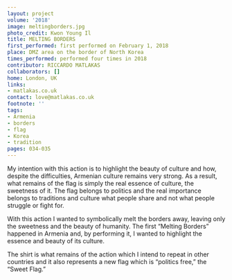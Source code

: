 ```yaml
---
layout: project
volume: '2018'
image: meltingborders.jpg
photo_credit: Kwon Young Il
title: MELTING BORDERS
first_performed: first performed on February 1, 2018
place: DMZ area on the border of North Korea
times_performed: performed four times in 2018
contributor: RICCARDO MATLAKAS
collaborators: []
home: London, UK
links:
- matlakas.co.uk
contact: love@matlakas.co.uk
footnote: ''
tags:
- Armenia
- borders
- flag
- Korea
- tradition
pages: 034-035
---
```


My intention with this action is to highlight the beauty of culture and how, despite the difficulties, Armenian culture remains very strong. As a result, what remains of the flag is simply the real essence of culture, the sweetness of it. The flag belongs to politics and the real importance belongs to traditions and culture what people share and not what people struggle or fight for.

With this action I wanted to symbolically melt the borders away, leaving only the sweetness and the beauty of humanity. The first “Melting Borders” happened in Armenia and, by performing it, I wanted to highlight the essence and beauty of its culture.

The shirt is what remains of the action which I intend to repeat in other countries and it also represents a new flag which is “politics free,” the “Sweet Flag.”
